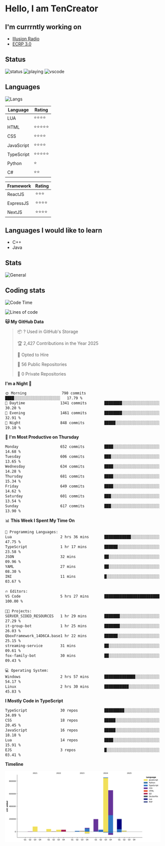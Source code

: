# Hello, I am TenCreator

## I'm currrntly working on
- [Illusion Radio](https://illusionradio.co.uk/)
- [ECRP 3.0](http://github.com/Emerald-Coast-Roleplay/)

## Status
![status](https://api.statusbadges.me/badge/status/518334475038359555?simple=true&style=for-the-badge)
![playing](https://api.statusbadges.me/badge/playing/518334475038359555?style=for-the-badge)
![vscode](https://api.statusbadges.me/badge/vscode/518334475038359555?style=for-the-badge)

## Languages
![Langs](https://github-readme-stats.vercel.app/api/top-langs/?username=tencreator&layout=compact&theme=radical)


|Language|Rating|
|--------|------|
|LUA|⭐️⭐️⭐️⭐️|
|HTML|⭐️⭐️⭐️⭐️⭐️|
|CSS|⭐️⭐️⭐️⭐️|
|JavaScript|⭐️⭐️⭐️⭐️|
|TypeScript|⭐️⭐️⭐️⭐️⭐️|
|Python|⭐️|
|C#|⭐️⭐️ |

|Framework|Rating|
|--------|------|
|ReactJS|⭐️⭐️⭐|
|ExpressJS|⭐️⭐️⭐️⭐️|
|NextJS|⭐️⭐️⭐⭐️|

## Languages I would like to learn
- C++
- Java

## Stats
![General](https://github-readme-stats.vercel.app/api?username=tencreator&show_icons=true&theme=radical)

## Coding stats

<!--START_SECTION:waka-->
![Code Time](http://img.shields.io/badge/Code%20Time-544%20hrs%2048%20mins-blue)

![Lines of code](https://img.shields.io/badge/From%20Hello%20World%20I%27ve%20Written-2.2%20million%20lines%20of%20code-blue)

**🐱 My GitHub Data** 

> 📦 ? Used in GitHub's Storage 
 > 
> 🏆 2,427 Contributions in the Year 2025
 > 
> 💼 Opted to Hire
 > 
> 📜 56 Public Repositories 
 > 
> 🔑 0 Private Repositories 
 > 
**I'm a Night 🦉** 

```text
🌞 Morning                790 commits         ████░░░░░░░░░░░░░░░░░░░░░   17.79 % 
🌆 Daytime                1341 commits        ████████░░░░░░░░░░░░░░░░░   30.20 % 
🌃 Evening                1461 commits        ████████░░░░░░░░░░░░░░░░░   32.91 % 
🌙 Night                  848 commits         █████░░░░░░░░░░░░░░░░░░░░   19.10 % 
```
📅 **I'm Most Productive on Thursday** 

```text
Monday                   652 commits         ████░░░░░░░░░░░░░░░░░░░░░   14.68 % 
Tuesday                  606 commits         ███░░░░░░░░░░░░░░░░░░░░░░   13.65 % 
Wednesday                634 commits         ████░░░░░░░░░░░░░░░░░░░░░   14.28 % 
Thursday                 681 commits         ████░░░░░░░░░░░░░░░░░░░░░   15.34 % 
Friday                   649 commits         ████░░░░░░░░░░░░░░░░░░░░░   14.62 % 
Saturday                 601 commits         ███░░░░░░░░░░░░░░░░░░░░░░   13.54 % 
Sunday                   617 commits         ███░░░░░░░░░░░░░░░░░░░░░░   13.90 % 
```


📊 **This Week I Spent My Time On** 

```text
💬 Programming Languages: 
Lua                      2 hrs 36 mins       ████████████░░░░░░░░░░░░░   47.75 % 
TypeScript               1 hr 17 mins        ██████░░░░░░░░░░░░░░░░░░░   23.58 % 
JSON                     32 mins             ██░░░░░░░░░░░░░░░░░░░░░░░   09.96 % 
YAML                     27 mins             ██░░░░░░░░░░░░░░░░░░░░░░░   08.30 % 
INI                      11 mins             █░░░░░░░░░░░░░░░░░░░░░░░░   03.67 % 

🔥 Editors: 
VS Code                  5 hrs 27 mins       █████████████████████████   100.00 % 

🐱‍💻 Projects: 
SERVER_SIDED_RESOURCES   1 hr 29 mins        ███████░░░░░░░░░░░░░░░░░░   27.29 % 
it-group-bot             1 hr 25 mins        ███████░░░░░░░░░░░░░░░░░░   26.03 % 
QboxFramework_14D6CA.base1 hr 22 mins        ██████░░░░░░░░░░░░░░░░░░░   25.15 % 
streaming-service        31 mins             ██░░░░░░░░░░░░░░░░░░░░░░░   09.61 % 
fox-family-bot           30 mins             ██░░░░░░░░░░░░░░░░░░░░░░░   09.43 % 

💻 Operating System: 
Windows                  2 hrs 57 mins       ██████████████░░░░░░░░░░░   54.17 % 
Linux                    2 hrs 30 mins       ███████████░░░░░░░░░░░░░░   45.83 % 
```

**I Mostly Code in TypeScript** 

```text
TypeScript               30 repos            █████████░░░░░░░░░░░░░░░░   34.09 % 
CSS                      18 repos            █████░░░░░░░░░░░░░░░░░░░░   20.45 % 
JavaScript               16 repos            █████░░░░░░░░░░░░░░░░░░░░   18.18 % 
Lua                      14 repos            ████░░░░░░░░░░░░░░░░░░░░░   15.91 % 
EJS                      3 repos             █░░░░░░░░░░░░░░░░░░░░░░░░   03.41 % 
```



**Timeline**

![Lines of Code chart](https://raw.githubusercontent.com/tencreator/tencreator/main/assets/bar_graph.png)


<!--END_SECTION:waka-->
